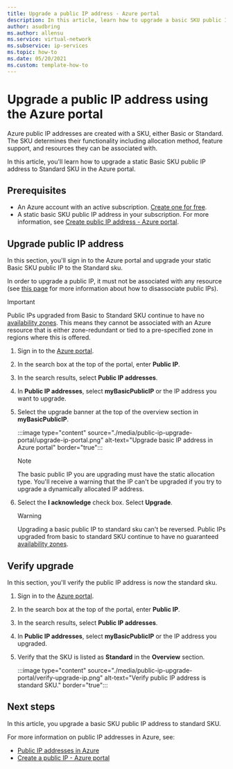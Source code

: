 ```yaml
---
title: Upgrade a public IP address - Azure portal
description: In this article, learn how to upgrade a basic SKU public IP address using the Azure portal.
author: asudbring
ms.author: allensu
ms.service: virtual-network
ms.subservice: ip-services
ms.topic: how-to
ms.date: 05/20/2021
ms.custom: template-how-to 
---
```


# Upgrade a public IP address using the Azure portal

Azure public IP addresses are created with a SKU, either Basic or Standard. The SKU determines their functionality including allocation method, feature support, and resources they can be associated with. 

In this article, you'll learn how to upgrade a static Basic SKU public IP address to Standard SKU in the Azure portal.

## Prerequisites

* An Azure account with an active subscription. [Create one for free](https://azure.microsoft.com/free/?ref=microsoft.com&utm_source=microsoft.com&utm_medium=docs&utm_campaign=visualstudio).
* A static basic SKU public IP address in your subscription. For more information, see [Create public IP address - Azure portal](./create-public-ip-portal.md#create-a-basic-sku-public-ip-address).

## Upgrade public IP address

In this section, you'll sign in to the Azure portal and upgrade your static Basic SKU public IP to the Standard sku.

In order to upgrade a public IP, it must not be associated with any resource (see [this page](/azure/virtual-network/virtual-network-public-ip-address#view-modify-settings-for-or-delete-a-public-ip-address) for more information about how to disassociate public IPs).

>[!IMPORTANT]
>Public IPs upgraded from Basic to Standard SKU continue to have no [availability zones](../../availability-zones/az-overview.md?toc=%2fazure%2fvirtual-network%2ftoc.json#availability-zones).  This means they cannot be associated with an Azure resource that is either zone-redundant or tied to a pre-specified zone in regions where this is offered.

1. Sign in to the [Azure portal](https://portal.azure.com).

2. In the search box at the top of the portal, enter **Public IP**.

3. In the search results, select **Public IP addresses**.

4. In **Public IP addresses**, select **myBasicPublicIP** or the IP address you want to upgrade.

5. Select the upgrade banner at the top of the overview section in **myBasicPublicIP**.

    :::image type="content" source="./media/public-ip-upgrade-portal/upgrade-ip-portal.png" alt-text="Upgrade basic IP address in Azure portal" border="true":::

    > [!NOTE]
    > The basic public IP you are upgrading must have the static allocation type. You'll receive a warning that the IP can't be upgraded if you try to upgrade a dynamically allocated IP address.

6.  Select the **I acknowledge** check box. Select **Upgrade**.

    > [!WARNING]
    > Upgrading a basic public IP to standard sku can't be reversed. Public IPs upgraded from basic to standard SKU continue to have no guaranteed [availability zones](../../availability-zones/az-overview.md?toc=%2fazure%2fvirtual-network%2ftoc.json#availability-zones).

## Verify upgrade

In this section, you'll verify the public IP address is now the standard sku.

1. Sign in to the [Azure portal](https://portal.azure.com).

2. In the search box at the top of the portal, enter **Public IP**.

3. In the search results, select **Public IP addresses**.

4. In **Public IP addresses**, select **myBasicPublicIP** or the IP address you upgraded.

5. Verify that the SKU is listed as **Standard** in the **Overview** section.

    :::image type="content" source="./media/public-ip-upgrade-portal/verify-upgrade-ip.png" alt-text="Verify public IP address is standard SKU." border="true":::

## Next steps

In this article, you upgrade a basic SKU public IP address to standard SKU.

For more information on public IP addresses in Azure, see:

- [Public IP addresses in Azure](public-ip-addresses.md)
- [Create a public IP - Azure portal](./create-public-ip-portal.md)